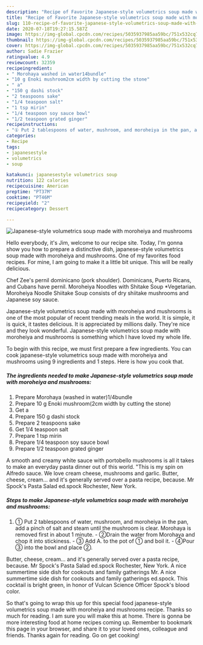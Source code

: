 ```yaml
---
description: "Recipe of Favorite Japanese-style volumetrics soup made with moroheiya and mushrooms"
title: "Recipe of Favorite Japanese-style volumetrics soup made with moroheiya and mushrooms"
slug: 110-recipe-of-favorite-japanese-style-volumetrics-soup-made-with-moroheiya-and-mushrooms
date: 2020-07-18T19:27:15.587Z
image: https://img-global.cpcdn.com/recipes/5035937985aa59bc/751x532cq70/japanese-style-volumetrics-soup-made-with-moroheiya-and-mushrooms-recipe-main-photo.jpg
thumbnail: https://img-global.cpcdn.com/recipes/5035937985aa59bc/751x532cq70/japanese-style-volumetrics-soup-made-with-moroheiya-and-mushrooms-recipe-main-photo.jpg
cover: https://img-global.cpcdn.com/recipes/5035937985aa59bc/751x532cq70/japanese-style-volumetrics-soup-made-with-moroheiya-and-mushrooms-recipe-main-photo.jpg
author: Sadie Frazier
ratingvalue: 4.9
reviewcount: 32359
recipeingredient:
- " Morohaya washed in water14bundle"
- "10 g Enoki mushroom2cm width by cutting the stone"
- " a"
- "150 g dashi stock"
- "2 teaspoons sake"
- "1/4 teaspoon salt"
- "1 tsp mirin"
- "1/4 teaspoon soy sauce bowl"
- "1/2 teaspoon grated ginger"
recipeinstructions:
- "① Put 2 tablespoons of water, mushroom, and moroheiya in the pan, add a pinch of salt and steam until the mushroom is clear. Morohaya is removed first in about 1 minute. ②Drain the water from Morohaya and chop it into stickiness. ③ Add A. to the pot of ① and boil it. ④Pour ③ into the bowl and place ②."
categories:
- Recipe
tags:
- japanesestyle
- volumetrics
- soup

katakunci: japanesestyle volumetrics soup 
nutrition: 122 calories
recipecuisine: American
preptime: "PT37M"
cooktime: "PT46M"
recipeyield: "2"
recipecategory: Dessert

---
```



![Japanese-style volumetrics soup made with moroheiya and mushrooms](https://img-global.cpcdn.com/recipes/5035937985aa59bc/751x532cq70/japanese-style-volumetrics-soup-made-with-moroheiya-and-mushrooms-recipe-main-photo.jpg)

Hello everybody, it's Jim, welcome to our recipe site. Today, I'm gonna show you how to prepare a distinctive dish, japanese-style volumetrics soup made with moroheiya and mushrooms. One of my favorites food recipes. For mine, I am going to make it a little bit unique. This will be really delicious.

Chef Zee&#39;s pernil dominicano (pork shoulder). Dominicans, Puerto Ricans, and Cubans have pernil. Moroheiya Noodles with Shitake Soup *Vegetarian. Moroheiya Noodle Shiitake Soup consists of dry shiitake mushrooms and Japanese soy sauce.

Japanese-style volumetrics soup made with moroheiya and mushrooms is one of the most popular of recent trending meals in the world. It is simple, it is quick, it tastes delicious. It is appreciated by millions daily. They're nice and they look wonderful. Japanese-style volumetrics soup made with moroheiya and mushrooms is something which I have loved my whole life.


To begin with this recipe, we must first prepare a few ingredients. You can cook japanese-style volumetrics soup made with moroheiya and mushrooms using 9 ingredients and 1 steps. Here is how you cook that.

<!--inarticleads1-->

##### The ingredients needed to make Japanese-style volumetrics soup made with moroheiya and mushrooms:

1. Prepare  Morohaya (washed in water)1/4bundle
1. Prepare 10 g Enoki mushroom(2cm width by cutting the stone)
1. Get  a
1. Prepare 150 g dashi stock
1. Prepare 2 teaspoons sake
1. Get 1/4 teaspoon salt
1. Prepare 1 tsp mirin
1. Prepare 1/4 teaspoon soy sauce bowl
1. Prepare 1/2 teaspoon grated ginger


A smooth and creamy white sauce with portobello mushrooms is all it takes to make an everyday pasta dinner out of this world. &#34;This is my spin on Alfredo sauce. We love cream cheese, mushrooms and garlic. Butter, cheese, cream… and it&#39;s generally served over a pasta recipe, because. Mr Spock&#39;s Pasta Salad ed.spock Rochester, New York. 

<!--inarticleads2-->

##### Steps to make Japanese-style volumetrics soup made with moroheiya and mushrooms:

1. ① Put 2 tablespoons of water, mushroom, and moroheiya in the pan, add a pinch of salt and steam until the mushroom is clear. Morohaya is removed first in about 1 minute. - ②Drain the water from Morohaya and chop it into stickiness. - ③ Add A. to the pot of ① and boil it. - ④Pour ③ into the bowl and place ②.


Butter, cheese, cream… and it&#39;s generally served over a pasta recipe, because. Mr Spock&#39;s Pasta Salad ed.spock Rochester, New York. A nice summertime side dish for cookouts and family gatherings Mr. A nice summertime side dish for cookouts and family gatherings ed.spock. This cocktail is bright green, in honor of Vulcan Science Officer Spock&#39;s blood color. 

So that's going to wrap this up for this special food japanese-style volumetrics soup made with moroheiya and mushrooms recipe. Thanks so much for reading. I am sure you will make this at home. There is gonna be more interesting food at home recipes coming up. Remember to bookmark this page in your browser, and share it to your loved ones, colleague and friends. Thanks again for reading. Go on get cooking!
